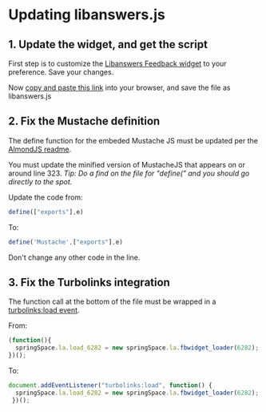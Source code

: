 # Updating libanswers.js

## 1. Update the widget, and get the script
First step is to customize the [Libanswers Feedback widget](https://answers.library.ucsc.edu/admin/product?m=widgets&widget_id=6282) to your preference. Save your changes.

Now [copy and paste this link](https://api2.libanswers.com/1.0/feedback/widgets/6282?type=embed) into your browser, and save the file as libanswers.js

## 2. Fix the Mustache definition

The define function for the embeded Mustache JS must be updated per the [AlmondJS readme](https://github.com/requirejs/almond/blob/master/README.md#common-errors).

You must update the minified version of MustacheJS that appears on or around line 323. *Tip: Do a find on the file for "define(" and you should go directly to the spot.*

Update the code from: 
```js
define(["exports"],e)
```
To:
```js
define('Mustache',["exports"],e)
```
Don't change any other code in the line.

## 3. Fix the Turbolinks integration

The function call at the bottom of the file must be wrapped in a [turbolinks:load event](https://stackoverflow.com/a/38708227).

From:
```js
(function(){ 
  springSpace.la.load_6282 = new springSpace.la.fbwidget_loader(6282); 
})();
```
To:
```js
document.addEventListener("turbolinks:load", function() { 
  springSpace.la.load_6282 = new springSpace.la.fbwidget_loader(6282);
 })();
```